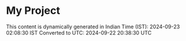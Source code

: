 # My Project

This content is dynamically generated in Indian Time (IST): 2024-09-23 02:08:30 IST
Converted to UTC: 2024-09-22 20:38:30 UTC
